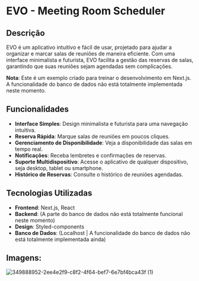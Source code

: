 # EVO - Meeting Room Scheduler

## Descrição

EVO é um aplicativo intuitivo e fácil de usar, projetado para ajudar a organizar e marcar salas de reuniões de maneira eficiente. Com uma interface minimalista e futurista, EVO facilita a gestão das reservas de salas, garantindo que suas reuniões sejam agendadas sem complicações.

**Nota**: Este é um exemplo criado para treinar o desenvolvimento em Next.js. A funcionalidade do banco de dados não está totalmente implementada neste momento.

## Funcionalidades

- **Interface Simples**: Design minimalista e futurista para uma navegação intuitiva.
- **Reserva Rápida**: Marque salas de reuniões em poucos cliques.
- **Gerenciamento de Disponibilidade**: Veja a disponibilidade das salas em tempo real.
- **Notificações**: Receba lembretes e confirmações de reservas.
- **Suporte Multidispositivo**: Acesse o aplicativo de qualquer dispositivo, seja desktop, tablet ou smartphone.
- **Histórico de Reservas**: Consulte o histórico de reuniões agendadas.

## Tecnologias Utilizadas

- **Frontend**: Next.js, React
- **Backend**: (A parte do banco de dados não está totalmente funcional neste momento)
- **Design**: Styled-components
- **Banco de Dados**: (Localhost | A funcionalidade do banco de dados não está totalmente implementada ainda)

## Imagens:
![349888952-2ee4e2f9-c8f2-4f64-bef7-6e7bf4bca43f (1)](https://github.com/user-attachments/assets/37d060d6-6fe6-4790-b814-0d24ecf43429)


